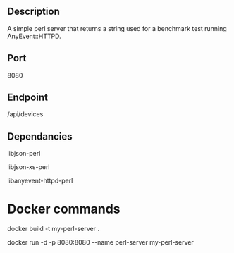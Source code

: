 ## Description
A simple perl server that returns a string used for a benchmark test running AnyEvent::HTTPD.

## Port 
8080

## Endpoint 
/api/devices 

## Dependancies 
libjson-perl

libjson-xs-perl

libanyevent-httpd-perl

# Docker commands
docker build -t my-perl-server .

docker run -d -p 8080:8080 --name perl-server my-perl-server
